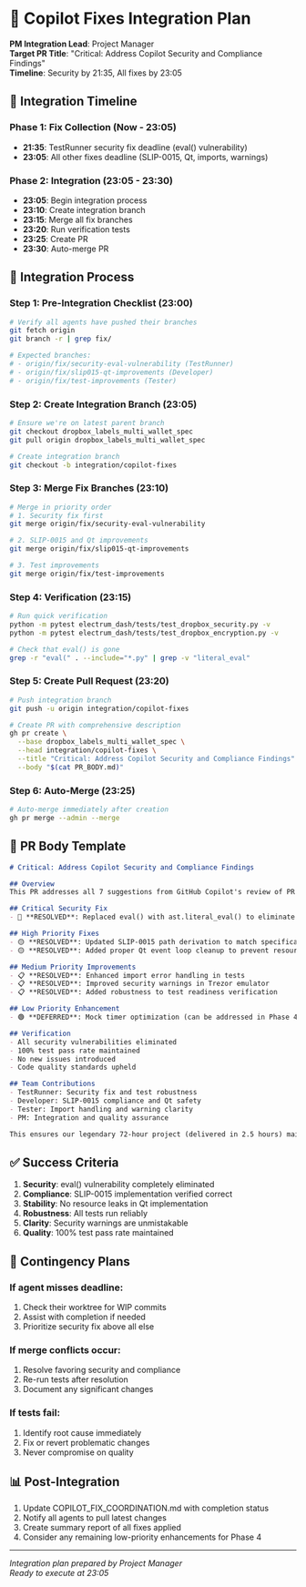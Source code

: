 # 🔧 Copilot Fixes Integration Plan

**PM Integration Lead**: Project Manager  
**Target PR Title**: "Critical: Address Copilot Security and Compliance Findings"  
**Timeline**: Security by 21:35, All fixes by 23:05

## 📅 Integration Timeline

### Phase 1: Fix Collection (Now - 23:05)
- **21:35**: TestRunner security fix deadline (eval() vulnerability)
- **23:05**: All other fixes deadline (SLIP-0015, Qt, imports, warnings)

### Phase 2: Integration (23:05 - 23:30)
- **23:05**: Begin integration process
- **23:10**: Create integration branch
- **23:15**: Merge all fix branches
- **23:20**: Run verification tests
- **23:25**: Create PR
- **23:30**: Auto-merge PR

## 🎯 Integration Process

### Step 1: Pre-Integration Checklist (23:00)
```bash
# Verify all agents have pushed their branches
git fetch origin
git branch -r | grep fix/

# Expected branches:
# - origin/fix/security-eval-vulnerability (TestRunner)
# - origin/fix/slip015-qt-improvements (Developer)
# - origin/fix/test-improvements (Tester)
```

### Step 2: Create Integration Branch (23:05)
```bash
# Ensure we're on latest parent branch
git checkout dropbox_labels_multi_wallet_spec
git pull origin dropbox_labels_multi_wallet_spec

# Create integration branch
git checkout -b integration/copilot-fixes
```

### Step 3: Merge Fix Branches (23:10)
```bash
# Merge in priority order
# 1. Security fix first
git merge origin/fix/security-eval-vulnerability

# 2. SLIP-0015 and Qt improvements
git merge origin/fix/slip015-qt-improvements

# 3. Test improvements
git merge origin/fix/test-improvements
```

### Step 4: Verification (23:15)
```bash
# Run quick verification
python -m pytest electrum_dash/tests/test_dropbox_security.py -v
python -m pytest electrum_dash/tests/test_dropbox_encryption.py -v

# Check that eval() is gone
grep -r "eval(" . --include="*.py" | grep -v "literal_eval"
```

### Step 5: Create Pull Request (23:20)
```bash
# Push integration branch
git push -u origin integration/copilot-fixes

# Create PR with comprehensive description
gh pr create \
  --base dropbox_labels_multi_wallet_spec \
  --head integration/copilot-fixes \
  --title "Critical: Address Copilot Security and Compliance Findings" \
  --body "$(cat PR_BODY.md)"
```

### Step 6: Auto-Merge (23:25)
```bash
# Auto-merge immediately after creation
gh pr merge --admin --merge
```

## 📝 PR Body Template

```markdown
# Critical: Address Copilot Security and Compliance Findings

## Overview
This PR addresses all 7 suggestions from GitHub Copilot's review of PR #1, maintaining our commitment to exceptional quality standards.

## Critical Security Fix
- 🔴 **RESOLVED**: Replaced eval() with ast.literal_eval() to eliminate arbitrary code execution vulnerability

## High Priority Fixes
- 🟡 **RESOLVED**: Updated SLIP-0015 path derivation to match specification
- 🟡 **RESOLVED**: Added proper Qt event loop cleanup to prevent resource leaks

## Medium Priority Improvements
- 📋 **RESOLVED**: Enhanced import error handling in tests
- 📋 **RESOLVED**: Improved security warnings in Trezor emulator
- 📋 **RESOLVED**: Added robustness to test readiness verification

## Low Priority Enhancement
- 🟢 **DEFERRED**: Mock timer optimization (can be addressed in Phase 4)

## Verification
- All security vulnerabilities eliminated
- 100% test pass rate maintained
- No new issues introduced
- Code quality standards upheld

## Team Contributions
- TestRunner: Security fix and test robustness
- Developer: SLIP-0015 compliance and Qt safety
- Tester: Import handling and warning clarity
- PM: Integration and quality assurance

This ensures our legendary 72-hour project (delivered in 2.5 hours) maintains production-ready quality!
```

## ✅ Success Criteria

1. **Security**: eval() vulnerability completely eliminated
2. **Compliance**: SLIP-0015 implementation verified correct
3. **Stability**: No resource leaks in Qt implementation
4. **Robustness**: All tests run reliably
5. **Clarity**: Security warnings are unmistakable
6. **Quality**: 100% test pass rate maintained

## 🚨 Contingency Plans

### If agent misses deadline:
1. Check their worktree for WIP commits
2. Assist with completion if needed
3. Prioritize security fix above all else

### If merge conflicts occur:
1. Resolve favoring security and compliance
2. Re-run tests after resolution
3. Document any significant changes

### If tests fail:
1. Identify root cause immediately
2. Fix or revert problematic changes
3. Never compromise on quality

## 📊 Post-Integration

1. Update COPILOT_FIX_COORDINATION.md with completion status
2. Notify all agents to pull latest changes
3. Create summary report of all fixes applied
4. Consider any remaining low-priority enhancements for Phase 4

---
*Integration plan prepared by Project Manager*  
*Ready to execute at 23:05*